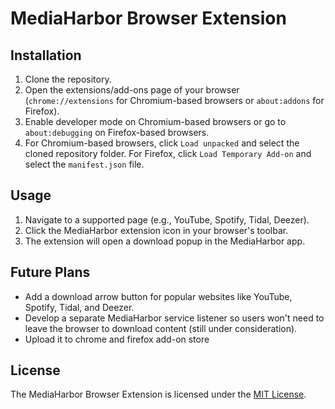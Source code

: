 # MediaHarbor Browser Extension

## Installation

1. Clone the repository.
2. Open the extensions/add-ons page of your browser (`chrome://extensions` for Chromium-based browsers or `about:addons` for Firefox).
3. Enable developer mode on Chromium-based browsers or go to `about:debugging` on Firefox-based browsers.
4. For Chromium-based browsers, click `Load unpacked` and select the cloned repository folder. For Firefox, click `Load Temporary Add-on` and select the `manifest.json` file.

## Usage

1. Navigate to a supported page (e.g., YouTube, Spotify, Tidal, Deezer).
2. Click the MediaHarbor extension icon in your browser's toolbar.
3. The extension will open a download popup in the MediaHarbor app.

## Future Plans

- Add a download arrow button for popular websites like YouTube, Spotify, Tidal, and Deezer.
- Develop a separate MediaHarbor service listener so users won't need to leave the browser to download content (still under consideration).
- Upload it to chrome and firefox add-on store

## License

The MediaHarbor Browser Extension is licensed under the [MIT License](LICENSE).